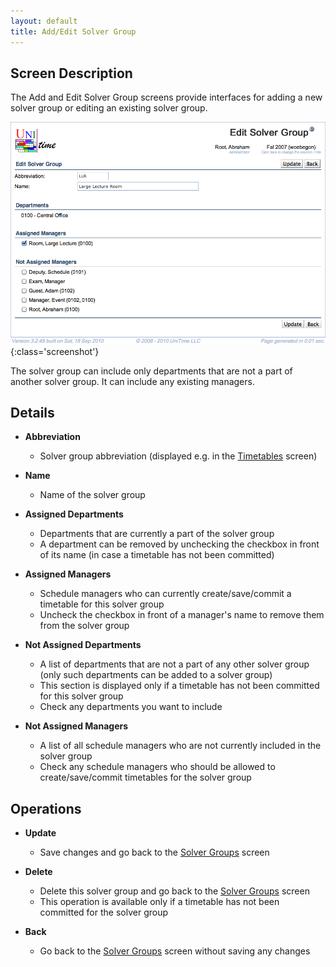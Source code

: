```yaml
---
layout: default
title: Add/Edit Solver Group
---
```



## Screen Description

The Add and Edit Solver Group screens provide interfaces for adding a new solver group or editing an existing solver group.

![Edit Solver Group](images/edit-solver-group-1.png){:class='screenshot'}

The solver group can include only departments that are not a part of another solver group. It can include any existing managers.

## Details

* **Abbreviation**
	* Solver group abbreviation (displayed e.g. in the [Timetables](timetables) screen)

* **Name**
	* Name of the solver group

* **Assigned Departments**
	* Departments that are currently a part of the solver group
	* A department can be removed by unchecking the checkbox in front of its name (in case a timetable has not been committed)

* **Assigned Managers**
	* Schedule managers who can currently create/save/commit a timetable for this solver group
	* Uncheck the checkbox in front of a manager's name to remove them from the solver group

* **Not Assigned Departments**
	* A list of departments that are not a part of any other solver group (only such departments can be added to a solver group)
	* This section is displayed only if a timetable has not been committed for this solver group
	* Check any departments you want to include

* **Not Assigned Managers**
	* A list of all schedule managers who are not currently included in the solver group
	* Check any schedule managers who should be allowed to create/save/commit timetables for the solver group

## Operations

* **Update**
	* Save changes and go back to the [Solver Groups](solver-groups) screen

* **Delete**
	* Delete this solver group and go back to the [Solver Groups](solver-groups) screen
	* This operation is available only if a timetable has not been committed for the solver group

* **Back**
	* Go back to the [Solver Groups](solver-groups) screen without saving any changes

